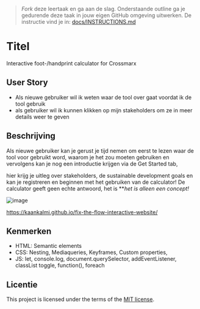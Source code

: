 > _Fork_ deze leertaak en ga aan de slag.
Onderstaande outline ga je gedurende deze taak in jouw eigen GitHub omgeving uitwerken. 
De instructie vind je in: [docs/INSTRUCTIONS.md](docs/INSTRUCTIONS.md)

# Titel
<!-- Geef je project een titel en schrijf in één zin wat het is -->
Interactive foot-/handprint calculator for Crossmarx

## User Story
<!-- Schrijf de user story waar je aan hebt gewerkt  -->
* Als nieuwe gebruiker wil ik weten waar de tool over gaat voordat ik de tool gebruik
* als gebruiker wil ik kunnen klikken op mijn stakeholders om ze in meer details weer te geven

## Beschrijving
<!-- In de Beschrijving staat hoe je project er uit ziet, hoe het werkt en wat je er mee kan. -->
Als nieuwe gebruiker kan je gerust je tijd nemen om eerst te lezen waar de tool voor gebruikt word, waarom je het zou moeten gebruiken en vervolgens kan je nog een introductie krijgen via de Get Started tab,

hier krijg je uitleg over stakeholders, de sustainable development goals en kan je registreren en beginnen met het gebruiken van de calculator! De calculator geeft geen echte antwoord, het is ***het is alleen een concept!*
<!-- Voeg een mooie poster visual toe 📸 -->
![image](https://github.com/KaanKalmi/fix-the-flow-interactive-website/assets/144000125/2103c241-98b5-4eda-9de2-2b76f18a6802)

<!-- Voeg een link toe naar Github Pages 🌐-->
https://kaankalmi.github.io/fix-the-flow-interactive-website/

## Kenmerken
<!-- Bij Kenmerken staat welke technieken zijn gebruikt en hoe. Wat is de HTML structuur? Wat zijn de belangrijkste dingen in CSS? Wat is er met JS gedaan en hoe? -->
* HTML: Semantic elements
* CSS: Nesting, Mediaqueries, Keyframes, Custom properties, 
* JS: let, console.log, document.querySelector, addEventListener, classList toggle, function(), foreach 
## Licentie

This project is licensed under the terms of the [MIT license](./LICENSE).

